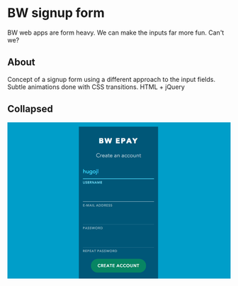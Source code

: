 # BW signup form
BW web apps are form heavy. We can make the inputs far more fun. Can't we?

About
-----
Concept of a signup form using a different approach to the input fields. Subtle animations done with CSS transitions. HTML + jQuery

Collapsed
-----
![form](images/bwsignup.png)


